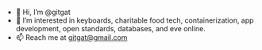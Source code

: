 - 👋 Hi, I’m @gitgat
- 👀 I’m interested in keyboards, charitable food tech, containerization, app development, open standards, databases, and eve online.
- 📫 Reach me at gitgat@gmail.com

<!---
gitgat/gitgat is a ✨ special ✨ repository because its `README.md` (this file) appears on your GitHub profile.
You can click the Preview link to take a look at your changes.
--->

